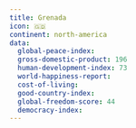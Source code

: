 ```yaml
---
title: Grenada
icon: 🇬🇩
continent: north-america
data:
  global-peace-index:
  gross-domestic-product: 196
  human-development-index: 73
  world-happiness-report:
  cost-of-living:
  good-country-index:
  global-freedom-score: 44
  democracy-index:
---
```


